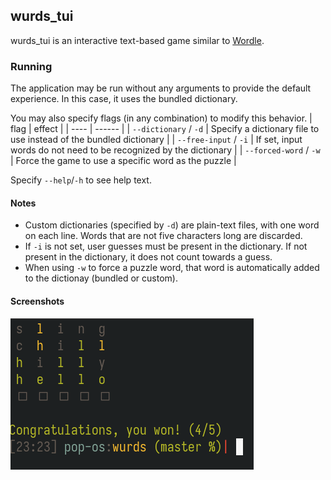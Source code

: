 ## wurds_tui

wurds_tui is an interactive text-based game similar to [Wordle](https://www.powerlanguage.co.uk/wordle/).

### Running

The application may be run without any arguments to provide the default experience. In this case, it uses the bundled dictionary.

You may also specify flags (in any combination) to modify this behavior.
| flag | effect |
| ---- | ------ |
| `--dictionary` / `-d` | Specify a dictionary file to use instead of the bundled dictionary |
| `--free-input` / `-i` | If set, input words do not need to be recognized by the dictionary |
| `--forced-word` / `-w` | Force the game to use a specific word as the puzzle |

Specify `--help`/`-h` to see help text.

#### Notes

- Custom dictionaries (specified by `-d`) are plain-text files, with one word on each line. Words that are not five characters long are discarded.
- If `-i` is not set, user guesses must be present in the dictionary. If not present in the dictionary, it does not count towards a guess.
- When using `-w` to force a puzzle word, that word is automatically added to the dictionay (bundled or custom).

#### Screenshots

![screenshot](./resources/tui.png)
